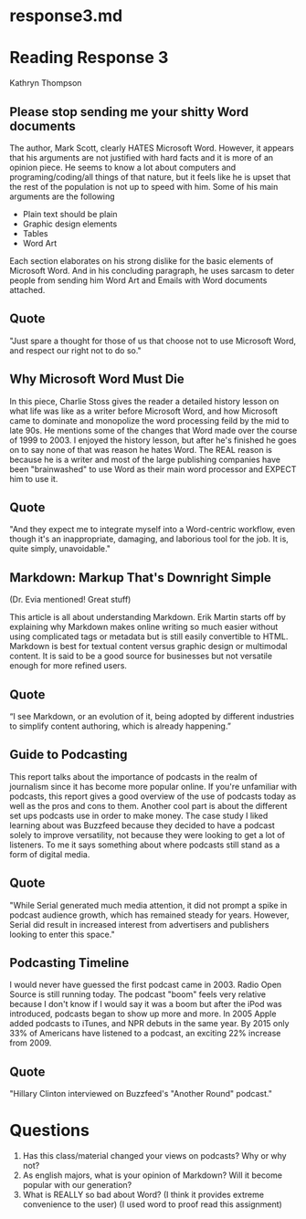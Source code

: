 # response3.md

# Reading Response 3

Kathryn Thompson 

## Please stop sending me your shitty Word documents

The author, Mark Scott, clearly HATES Microsoft Word. However, it appears that his arguments are not justified with hard facts and it is more of an opinion piece. He seems to know a lot about computers and programing/coding/all things of that nature, but it feels like he is upset that the rest of the population is not up to speed with him. 
Some of his main arguments are the following 
* Plain text should be plain
* Graphic design elements 
* Tables 
* Word Art

Each section elaborates on his strong dislike for the basic elements of Microsoft Word. And in his concluding paragraph, he uses sarcasm to deter people from sending him Word Art and Emails with Word documents attached. 

## Quote

"Just spare a thought for those of us that choose not to use Microsoft Word, and respect our right not to do so."

## Why Microsoft Word Must Die

In this piece, Charlie Stoss gives the reader a detailed history lesson on what life was like as a writer before Microsoft Word, and how Microsoft came to dominate and monopolize the word processing feild by the mid to late 90s. He mentions some of the changes that Word made over the course of 1999 to 2003. I enjoyed the history lesson, but after he's finished he goes on to say none of that was reason he hates Word. The REAL reason is because he is a writer and most of the large publishing companies have been "brainwashed" to use Word as their main word processor and EXPECT him to use it.

## Quote

"And they expect me to integrate myself into a Word-centric workflow, even though it's an inappropriate, damaging, and laborious tool for the job. It is, quite simply, unavoidable."

## Markdown: Markup That's Downright Simple 

(Dr. Evia mentioned! Great stuff)

This article is all about understanding Markdown. Erik Martin starts off by explaining why Markdown makes online writing so much easier without using complicated tags or metadata but is still easily convertible to HTML. Markdown is best for textual content versus graphic design or multimodal content. It is said to be a good source for businesses but not versatile enough for more refined users. 

## Quote

 “I see Markdown, or an evolution of it, being adopted by different industries to simplify content authoring, which is already happening.”
 
 ## Guide to Podcasting 
 
 This report talks about the importance of podcasts in the realm of journalism since it has become more popular online. If you're unfamiliar with podcasts, this report gives a good overview of the use of podcasts today as well as the pros and cons to them. Another cool part is about the different set ups podcasts use in order to make money. The case study I liked learning about was Buzzfeed because they decided to have a podcast solely to improve versatility, not because they were looking to get a lot of listeners. To me it says something about where podcasts still stand as a form of digital media. 
 
 ## Quote
 
 "While Serial generated much media attention, it did not prompt a spike in podcast audience growth, which has remained steady for years. However, Serial did result in increased interest from advertisers and publishers looking to enter this space."
 
 ## Podcasting Timeline
 
 I would never have guessed the first podcast came in 2003. Radio Open Source is still running today. The podcast "boom" feels very relative because I don't know if I would say it was a boom but after the iPod was introduced, podcasts began to show up more and more. In 2005 Apple added podcasts to iTunes, and NPR debuts in the same year. By 2015 only 33% of Americans have listened to a podcast, an exciting 22% increase from 2009.
 
 ## Quote 
 
 "Hillary Clinton interviewed on Buzzfeed's "Another Round" podcast."
 
 # Questions
 
1.  Has this class/material changed your views on podcasts? Why or why not?
2.  As english majors, what is your opinion of Markdown? Will it become popular with our generation? 
3. What is REALLY so bad about Word? (I think it provides extreme convenience to the user) (I used word to proof read this assignment)
